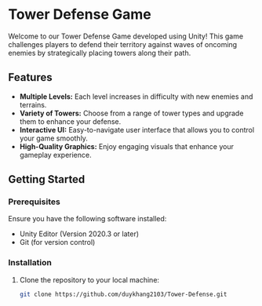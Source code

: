 # Tower Defense Game

Welcome to our Tower Defense Game developed using Unity! This game challenges players to defend their territory against waves of oncoming enemies by strategically placing towers along their path.

## Features

- **Multiple Levels:** Each level increases in difficulty with new enemies and terrains.
- **Variety of Towers:** Choose from a range of tower types and upgrade them to enhance your defense.
- **Interactive UI:** Easy-to-navigate user interface that allows you to control your game smoothly.
- **High-Quality Graphics:** Enjoy engaging visuals that enhance your gameplay experience.

## Getting Started

### Prerequisites

Ensure you have the following software installed:
- Unity Editor (Version 2020.3 or later)
- Git (for version control)

### Installation

1. Clone the repository to your local machine:
   ```bash
   git clone https://github.com/duykhang2103/Tower-Defense.git
